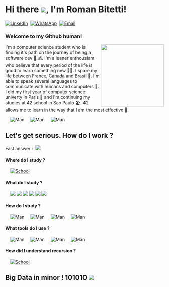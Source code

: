 # Hi there <img src="https://img.icons8.com/color/48/000000/github--v1.png"/>, I'm Roman Bitetti!

[![LinkedIn](https://img.shields.io/badge/LinkedIn-Me-informational?style=social&logo=linkedin&logoColor=blue)](https://www.linkedin.com/in/roman-bitetti-566485195/)&nbsp;
[![WhatsApp](https://img.shields.io/badge/WhatsApp-Moi-informational?style=social&logo=whatsapp&logoColor=green)](https://wa.me/+33755648103/)&nbsp;
[![Email](https://img.shields.io/badge/Email-Mim-informational?style=social&logo=gmail&logoColor=red)](mailto:romanbtt@tutanota.com?subject=[GitHub])&nbsp;

### Welcome to my Github human! &nbsp;
<img src="https://media.giphy.com/media/XzYY9fZM6sNFe/giphy.gif" align="right" height="200" />

I'm a computer science student who is finding it's path on the journey of being a software dev 🤑 💰. I'm a leaner enthousiam who believe that every period of the life is good to learn something new 🤸‍♂️. I spare my life between France, Canada and Brasil 🛂. I'm able to speak several languages to communicate with humans and computers 🤖. I did my first year of computer science univerty in Paris 🥐 and i'm continuing my studies at 42 school in Sao Paulo 🏖️. 42 allows me to learn in the way that I am the most effective 🤯.

&nbsp;&nbsp;&nbsp;&nbsp;![Man](https://img.shields.io/badge/Developped%20in-🇫🇷-informational?style=for-the-badge&Color=red&color=white)
&nbsp;&nbsp;&nbsp;&nbsp;![Man](https://img.shields.io/badge/Compiled%20in-🇨🇦-informational?style=for-the-badge&Color=red&color=white)
&nbsp;&nbsp;&nbsp;&nbsp;![Man](https://img.shields.io/badge/Debugged%20in-🇧🇷-informational?style=for-the-badge&Color=red&color=white)

## Let's get serious. How do I work ? 
Fast answer : &nbsp;<img src="https://img.icons8.com/cotton/32/000000/coffee-to-go.png"/>
#### Where do I study ?
&nbsp;&nbsp;&nbsp;&nbsp;[![School](https://img.shields.io/badge/School-SP-informational?style=plastic&logo=42&logoColor=red)](https://www.42.us.org/])
#### What do I study ?
&nbsp;&nbsp;&nbsp;&nbsp;<img src="https://img.icons8.com/color/48/000000/c-programming.png"/> <img src="https://img.icons8.com/color/48/000000/c-plus-plus-logo.png"/> <img src="https://img.icons8.com/color/48/000000/python.png"/> <img src="https://img.icons8.com/color/48/000000/docker.png"/> <img src="https://img.icons8.com/color/48/000000/kubernetes.png"/> <img src="https://img.icons8.com/plasticine/48/000000/bash.png"/>
#### How do I study ?
&nbsp;&nbsp;&nbsp;&nbsp;![Man](https://img.shields.io/badge/man-man-informational?style=plastic&logo=linux&logoColor=red)
&nbsp;&nbsp;&nbsp;&nbsp;![Man](https://img.shields.io/badge/‎-Udemy-informational?style=plastic&logo=udemy&logoColor=red)
&nbsp;&nbsp;&nbsp;&nbsp;![Man](https://img.shields.io/badge/‎-Youtube-informational?style=plastic&logo=youtube&logoColor=red)
&nbsp;&nbsp;&nbsp;&nbsp;![Man](https://img.shields.io/badge/‎-Community-informational?style=plastic&logo=42&logoColor=red)
#### What tools do I use ?
&nbsp;&nbsp;&nbsp;&nbsp;![Man](https://img.shields.io/badge/‎-Vim-informational?style=plastic&logo=vim&logoColor=green)
&nbsp;&nbsp;&nbsp;&nbsp;![Man](https://img.shields.io/badge/‎-VSCode-informational?style=plastic&logo=visual-studio-code&logoColor=blue)
&nbsp;&nbsp;&nbsp;&nbsp;![Man](https://img.shields.io/badge/Linux-Mint-informational?style=plastic&logo=linux-mint&logoColor=green)
&nbsp;&nbsp;&nbsp;&nbsp;![Man](https://img.shields.io/badge/‎-Nope-informational?style=plastic&logo=windows-95&logoColor=white)
#### How did I understand recursion ?
&nbsp;&nbsp;&nbsp;&nbsp;[![School](https://img.shields.io/badge/‎-Link-informational?style=plastic&logo=google&logoColor=red)](https://www.google.com/search?sxsrf=ALeKk01JAlV0C__O3nAaQmB_ooZRlvJdLQ:1607658418324&q=recursion&spell=1&sa=X&ved=2ahUKEwiaycangsXtAhWPiOAKHfBACgkQBSgAegQIHxAv&biw=1920&bih=954])


## Big Data in minor ! 101010 <img src="https://img.icons8.com/color/32/000000/wink--v3.png"/>

